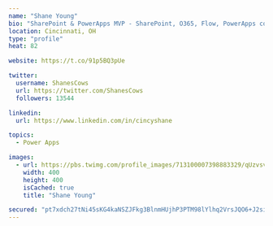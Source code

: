 ```yaml
---
name: "Shane Young"
bio: "SharePoint & PowerApps MVP - SharePoint, O365, Flow, PowerApps consulting? @PowerApps911 | Pure Snark? You found it."
location: Cincinnati, OH
type: "profile"
heat: 82

website: https://t.co/91p5BQ3pUe

twitter:
  username: ShanesCows
  url: https://twitter.com/ShanesCows
  followers: 13544

linkedin:
  url: https://www.linkedin.com/in/cincyshane

topics:
  - Power Apps

images:
  - url: https://pbs.twimg.com/profile_images/713100007398883329/qUzvsvQ3_400x400.jpg
    width: 400
    height: 400
    isCached: true
    title: "Shane Young"

secured: "pt7xdch27tNi45sKG4kaNSZJFkg3BlnmHUjhP3PTM98lYlhq2VrsJQO6+J2sijRtScOxliVz+AM+LuEQJEAR4e5gPCBB6ZshlkvIRRN4JkJJHHtLa+g7p0N6ys9nnko8eeLzsUho2NaFQHf0toBpkH2wx4xgQtSE31Tcg3hEYjJ4eWgYP3Rei6g70VLLE/aEJdDE1KfPHyxj6nwAYcMHb7O/DSuwWqhi3bCq9twHB38pS9mZddlVyewkfk3oL8AnDbDoQsan+ry+Dw9twueFwsMjBHrM+EVHaSWR7Py+6h453bJwfchDmzDgEUiKIZ3ze5WfyBeomjkSL2DiA+vKsXj3nOI0CRuS0yEnbE2onW3moOh8ibea+Z9rDQTl1AT+1XB9MBYuSXglyNL0S3COIelP+QNfAEkhzobclLAu8wk=;LyS5cYTvZGCyE055fuo+Mw=="
---
```


